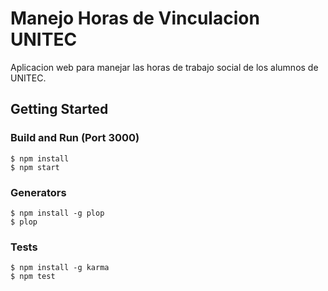 # Manejo Horas de Vinculacion UNITEC
Aplicacion web para manejar las horas de trabajo social de los alumnos de UNITEC.

## Getting Started

### Build and Run (Port 3000)

```
$ npm install
$ npm start
```

### Generators

```
$ npm install -g plop
$ plop
```

### Tests

```
$ npm install -g karma
$ npm test
```
 